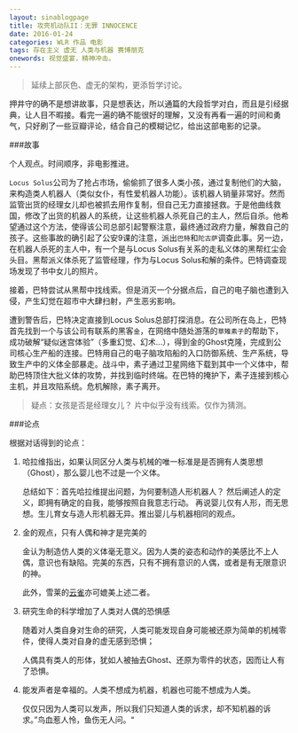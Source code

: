 ```yaml
---
layout: sinablogpage
title: 攻壳机动队II：无罪 INNOCENCE
date: 2016-01-24
categories: WLR 作品 电影
tags: 存在主义 虚无 人类与机器 赛博朋克
onewords: 视觉盛宴，精神冲击。
---
```

> 延续上部灰色、虚无的架构，更添哲学讨论。

押井守的确不是想讲故事，只是想表达，所以通篇的大段哲学对白，而且是引经据典，让人目不暇接。看完一遍的确不能很好的理解，又没有再看一遍的时间和勇气，只好刷了一些豆瓣评论，结合自己的模糊记忆，给出这部电影的记录。

###故事

个人观点。时间顺序，非电影推进。

`Locus Solus`公司为了抢占市场，偷偷抓了很多人类小孩，通过复制他们的大脑，来构造类人机器人（类似女仆，有性爱机器人功能）。该机器人销量非常好。然而监管出货的经理女儿却也被抓去用作复制，但自己无力直接拯救。于是他曲线救国，修改了出货的机器人的系统，让这些机器人杀死自己的主人，然后自杀。他希望通过这个方法，使得该公司总部引起警察注意，最终通过政府力量，解救自己的孩子。这些事故的确引起了公安9课的注意，派出`巴特`和`陀古萨`调查此事。另一边，在机器人杀死的主人中，有一个是与Locus Solus有关系的走私义体的黑帮红尘会头目。黑帮派义体杀死了监管经理，作为与Locus Solus和解的条件。巴特调查现场发现了书中女儿的照片。

接着，巴特尝试从黑帮中找线索。但是消灭一个分据点后，自己的电子脑也遭到入侵，产生幻觉在超市中大肆扫射，产生恶劣影响。

遭到警告后，巴特决定直接到Locus Solus总部打探消息。在公司所在岛上，巴特首先找到一个与该公司有联系的黑客`金`，在网络中随处游荡的`草雉素子`的帮助下，成功破解“疑似迷宫体验”（多重幻觉、幻术...），得到金的Ghost克隆，完成到公司核心生产船的连接。巴特用自己的电子脑攻陷船的入口防御系统、生产系统，导致生产中的义体全部暴走。战斗中，素子通过卫星网络下载到其中一个义体中，帮助巴特顶住大批义体的攻势，并找到临时终端。在巴特的掩护下，素子连接到核心主机，并且攻陷系统。危机解除，素子离开。

> 疑点：女孩是否是经理女儿？ 片中似乎没有线索。仅作为猜测。

###论点

根据对话得到的论点：

1. 哈拉维指出，如果认同区分人类与机械的唯一标准是是否拥有人类思想（Ghost），那么婴儿也不过是一个义体。

    总结如下：首先哈拉维提出问题，为何要制造人形机器人？ 然后阐述人的定义，即拥有确定的自我，能够按照自我意志行动。 再说婴儿仅有人形，而无思想。生儿育女与造人形机器无异。推出婴儿与机器相同的观点。

2. 金的观点，只有人偶和神才是完美的
    
    金认为制造仿人类的义体毫无意义。因为人类的姿态和动作的美感比不上人偶，意识也有缺陷。完美的东西，只有不拥有意识的人偶，或者是有无限意识的神。

    此外，雪莱的[云雀](http://baike.baidu.com/view/1275418.htm)亦可媲美上述二者。

3. 研究生命的科学增加了人类对人偶的恐惧感

    随着对人类自身对生命的研究，人类可能发现自身可能被还原为简单的机械零件，使得人类对自身的虚无感到恐惧；

    人偶具有类人的形体，犹如人被抽去Ghost、还原为零件的状态，因而让人有了恐惧。

4. 能发声者是幸福的。人类不想成为机器，机器也可能不想成为人类。

    仅仅只因为人类可以发声，所以我们只知道人类的诉求，却不知机器的诉求。”鸟血惹人怜，鱼伤无人问。“
